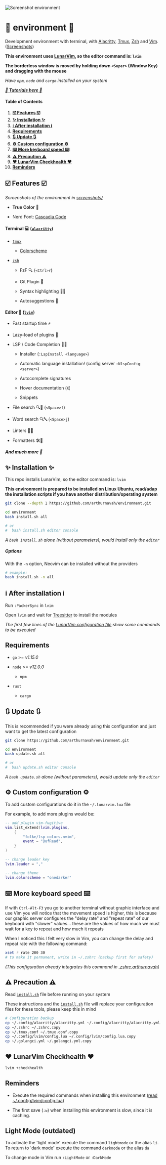 ![Screenshot environment](./screenshots/environment.png)

# 🦊 environment 🦊

Development environment with terminal, with [Alacritty](https://alacritty.org/), [Tmux](https://github.com/tmux/tmux), [Zsh](https://github.com/zsh-users/zsh) and [Vim](https://github.com/vim/vim). ([Screenshots](./screenshots/README.md))

**This environment uses [LunarVim](https://www.lunarvim.org/), so the editor command is: `lvim`**

**The borderless window is moved by holding down `<Super>` (Window Key) and dragging with the mouse**

_Have `npm`, `node` and `cargo` installed on your system_

_**[:scroll: Tutorials here :scroll:](./docs/README.md)**_

#### Table of Contents

1. **[:ballot_box_with_check: Features :ballot_box_with_check:](#ballot_box_with_check-features-ballot_box_with_check)**
2. **[:sparkles: Installation :sparkles:](#sparkles-installation-sparkles)**
3. **[:information_source: After installation :information_source:](#information_source-after-installation-information_source)**
4. **[Requirements](#requirements)**
5. **[:arrows_clockwise: Update :arrows_clockwise:](#arrows_clockwise-update-arrows_clockwise)**
5. **[:gear: Custom configuration :gear:](#gear-custom-configuration-gear)**
6. **[:keyboard: More keyboard speed :keyboard:](#keyboard-more-keyboard-speed-keyboard)**
6. **[:warning: Precaution :warning:](#warning-precaution-warning)**
6. **[:heart: LunarVim Checkhealth :heart:](#heart-lunarvim-checkhealth-heart)**
7. **[Reminders](#reminders)**

## :ballot_box_with_check: Features :ballot_box_with_check:
_Screenshots of the environment in [screenshots/](./screenshots/README.md)_

* **True Color** :rainbow:

* Nerd Font: [Cascadia Code](https://github.com/microsoft/cascadia-code)

#### Terminal :computer: ([`alacritty`](https://alacritty.org/))

* [`tmux`](https://github.com/tmux/tmux)

	- [Colorscheme](https://github.com/arthurnavah/tmux-arthur-theme)

* [`zsh`](https://github.com/zsh-users/zsh)

	- FzF :mag: (`<Ctrl>r`)

	- Git Plugin :octopus:

	- Syntax highlighting :flashlight::rainbow:

	- Autosuggestions :thought_balloon:

#### Editor :pencil: ([`lvim`](https://www.lunarvim.org/))

* Fast startup time :zap:

* Lazy-load of plugins 🦥

* LSP / Code Completion 🧠:thought_balloon:

	- Installer (`:LspInstall <language>`)

	- Automatic language installation! (config server `:NlspConfig <server>`)

	- Autocomplete signatures

	- Hover documentation (`K`)

	- Snippets

* File search :mag::page_facing_up: (`<Space>f`)

* Word search :mag::abc: (`<Space>j`)

* Linters :flashlight::straight_ruler:

* Formatters 🛠️:straight_ruler:

_**And much more :eyes:**_

## :sparkles: Installation :sparkles:

This repo installs LunarVim, so the editor command is: `lvim`

**This environment is prepared to be installed on Linux Ubuntu, read/adap the installation scripts if you have another distribution/operating system**

```sh
git clone --depth 1 https://github.com/arthurnavah/environment.git

cd environment
bash install.sh all

# or
#  bash install.sh editor console
```

_A `bash install.sh` alone (without parameters), would install only the `editor`_

##### Options

With the `-n` option, Neovim can be installed without the providers

```sh
# example:
bash install.sh -n all
```

## :information_source: After installation :information_source:

Run `:PackerSync` in `lvim`

Open `lvim` and wait for [Treesitter](https://github.com/nvim-treesitter/nvim-treesitter) to install the modules

_The first few lines of the [LunarVim configuration file](./config/config.lua) show some commands to be executed_

## Requirements

* `go` >= _v1.15.0_
* `node` >= _v12.0.0_

	- `npm`

* `rust`

	- `cargo`

## :arrows_clockwise: Update :arrows_clockwise:

This is recommended if you were already using this configuration and just want to get the latest configuration

```sh
git clone https://github.com/arthurnavah/environment.git

cd environment
bash update.sh all

# or
#  bash update.sh editor console
```

_A `bash update.sh` alone (without parameters), would update only the `editor`_

## :gear: Custom configuration :gear:

To add custom configurations do it in the `~/.lunarvim.lua` file

For example, to add more plugins would be:
```lua
-- add plugin vim-fugitive
vim.list_extend(lvim.plugins,
	{
		"folke/lsp-colors.nvim",
		event = "BufRead",
	}
)

-- change leader key
lvim.leader = ","

-- change theme
lvim.colorscheme = "onedarker"
```

## :keyboard: More keyboard speed :keyboard:

If with `Ctrl-Alt-F3` you go to another terminal without graphic interface and use Vim you will notice that the movement speed is higher, this is because our graphic server configures the "delay rate" and "repeat rate" of our keyboard with "slower" values... these are the values of how much we must wait for a key to repeat and how much it repeats

When I noticed this I felt very slow in Vim, you can change the delay and repeat rate with the following command:

```sh
xset r rate 200 30
# to make it permanent, write in ~/.zshrc (backup first for safety)
```

_(This configuration already integrates this command in [.zshrc.arthurnavah](./config/.zshrc.arthurnavah))_

## :warning: Precaution :warning:

Read [`install.sh`](./install.sh) file before running on your system

These instructions and the [`install.sh`](./install.sh) file will replace your configuration files for these tools, please keep this in mind

```sh
# Configuration backup
cp ~/.config/alacritty/alacritty.yml ~/.config/alacritty/alacritty.yml.copy
cp ~/.zshrc ~/.zshrc.copy
cp ~/.tmux.conf ~/.tmux.conf.copy
cp ~/.config/lvim/config.lua ~/.config/lvim/config.lua.copy
cp ~/.golangci.yml ~/.golangci.yml.copy
```

## :heart: LunarVim Checkhealth :heart:

```sh
lvim +checkhealth
```

## Reminders

* Execute the required commands when installing this environment ([read ~/.config/lvim/config.lua](./config/config.lua))

* The first save (`:w`) when installing this environment is slow, since it is caching.

## Light Mode (outdated)

To activate the 'light mode' execute the command `lightmode` or the alias `li`. To return to 'dark mode' execute the command `darkmode` or the alias `da`

To change mode in Vim run `:LightMode` or `:DarkMode`
